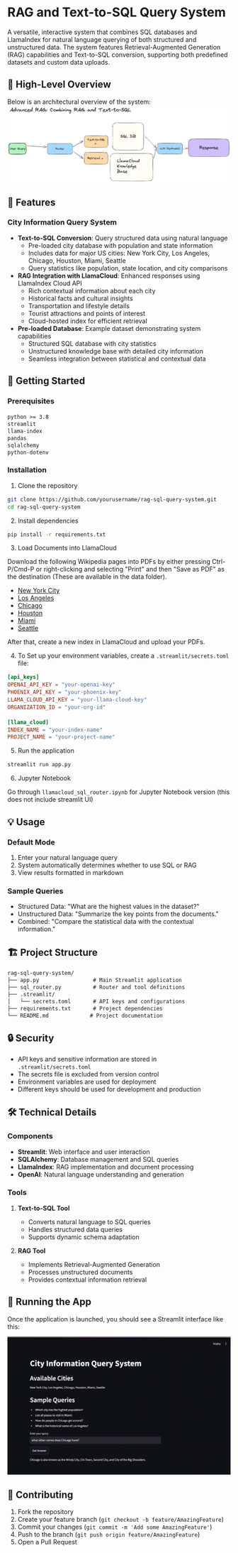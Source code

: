 # RAG and Text-to-SQL Query System

A versatile, interactive system that combines SQL databases and LlamaIndex for natural language querying of both structured and unstructured data. The system features Retrieval-Augmented Generation (RAG) capabilities and Text-to-SQL conversion, supporting both predefined datasets and custom data uploads.

## 🔷 High-Level Overview

Below is an architectural overview of the system:
![Running the App](images/llamacloud_sql_router_img.png)

## 🌟 Features

### City Information Query System
- **Text-to-SQL Conversion**: Query structured data using natural language
  - Pre-loaded city database with population and state information
  - Includes data for major US cities: New York City, Los Angeles, Chicago, Houston, Miami, Seattle
  - Query statistics like population, state location, and city comparisons
- **RAG Integration with LlamaCloud**: Enhanced responses using LlamaIndex Cloud API
  - Rich contextual information about each city
  - Historical facts and cultural insights
  - Transportation and lifestyle details
  - Tourist attractions and points of interest
  - Cloud-hosted index for efficient retrieval
- **Pre-loaded Database**: Example dataset demonstrating system capabilities
  - Structured SQL database with city statistics
  - Unstructured knowledge base with detailed city information
  - Seamless integration between statistical and contextual data


## 🚀 Getting Started

### Prerequisites
```
python >= 3.8
streamlit
llama-index
pandas
sqlalchemy
python-dotenv
```

### Installation

1. Clone the repository
```bash
git clone https://github.com/yourusername/rag-sql-query-system.git
cd rag-sql-query-system
```

2. Install dependencies
```bash
pip install -r requirements.txt
```
3. Load Documents into LlamaCloud

Download the following Wikipedia pages into PDFs by either pressing Ctrl-P/Cmd-P or right-clicking and selecting "Print" and then "Save as PDF" as the destination (These are available in the data folder). 
- [New York City](https://en.wikipedia.org/wiki/New_York_City)
- [Los Angeles](https://en.wikipedia.org/wiki/Los_Angeles)
- [Chicago](https://en.wikipedia.org/wiki/Chicago)
- [Houston](https://en.wikipedia.org/wiki/Houston)
- [Miami](https://en.wikipedia.org/wiki/Miami)
- [Seattle](https://en.wikipedia.org/wiki/Seattle)

After that, create a new index in LlamaCloud and upload your PDFs.


4. To Set up your environment variables, create a `.streamlit/secrets.toml` file:
```toml
[api_keys]
OPENAI_API_KEY = "your-openai-key"
PHOENIX_API_KEY = "your-phoenix-key"
LLAMA_CLOUD_API_KEY = "your-llama-cloud-key"
ORGANIZATION_ID = "your-org-id"

[llama_cloud]
INDEX_NAME = "your-index-name"
PROJECT_NAME = "your-project-name"
```

5. Run the application
```bash
streamlit run app.py
```

6. Jupyter Notebook

Go through `llamacloud_sql_router.ipynb` for Jupyter Notebook version (this does not include streamlit UI)

## 💡 Usage

### Default Mode 
1. Enter your natural language query
2. System automatically determines whether to use SQL or RAG
3. View results formatted in markdown

### Sample Queries
- Structured Data: "What are the highest values in the dataset?"
- Unstructured Data: "Summarize the key points from the documents."
- Combined: "Compare the statistical data with the contextual information."

## 🏗 Project Structure

```
rag-sql-query-system/
├── app.py                 # Main Streamlit application
├── sql_router.py          # Router and tool definitions
├── .streamlit/
│   └── secrets.toml       # API keys and configurations
├── requirements.txt       # Project dependencies
└── README.md             # Project documentation
```

## 🔒 Security

- API keys and sensitive information are stored in `.streamlit/secrets.toml`
- The secrets file is excluded from version control
- Environment variables are used for deployment
- Different keys should be used for development and production

## 🛠 Technical Details

### Components
- **Streamlit**: Web interface and user interaction
- **SQLAlchemy**: Database management and SQL queries
- **LlamaIndex**: RAG implementation and document processing
- **OpenAI**: Natural language understanding and generation

### Tools
1. **Text-to-SQL Tool**
   - Converts natural language to SQL queries
   - Handles structured data queries
   - Supports dynamic schema adaptation

2. **RAG Tool**
   - Implements Retrieval-Augmented Generation
   - Processes unstructured documents
   - Provides contextual information retrieval

## 📸 Running the App
Once the application is launched, you should see a Streamlit interface like this:

![Running the App](images/running_app.png)

## 🤝 Contributing

1. Fork the repository
2. Create your feature branch (`git checkout -b feature/AmazingFeature`)
3. Commit your changes (`git commit -m 'Add some AmazingFeature'`)
4. Push to the branch (`git push origin feature/AmazingFeature`)
5. Open a Pull Request


